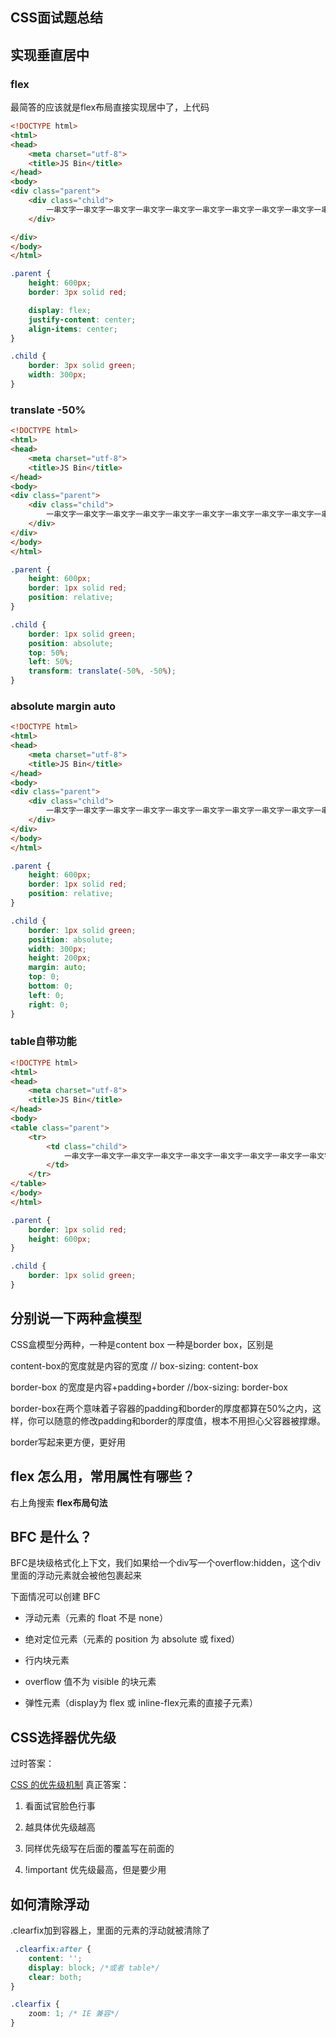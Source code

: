## CSS面试题总结

## 实现垂直居中

### flex

最简答的应该就是flex布局直接实现居中了，上代码

```html
<!DOCTYPE html>
<html>
<head>
    <meta charset="utf-8">
    <title>JS Bin</title>
</head>
<body>
<div class="parent">
    <div class="child">
        一串文字一串文字一串文字一串文字一串文字一串文字一串文字一串文字一串文字一串文字
    </div>

</div>
</body>
</html>
```

```css
.parent {
    height: 600px;
    border: 3px solid red;

    display: flex;
    justify-content: center;
    align-items: center;
}

.child {
    border: 3px solid green;
    width: 300px;
}
```

### translate -50%

```html
<!DOCTYPE html>
<html>
<head>
    <meta charset="utf-8">
    <title>JS Bin</title>
</head>
<body>
<div class="parent">
    <div class="child">
        一串文字一串文字一串文字一串文字一串文字一串文字一串文字一串文字一串文字一串文字
    </div>
</div>
</body>
</html>
```

```css
.parent {
    height: 600px;
    border: 1px solid red;
    position: relative;
}

.child {
    border: 1px solid green;
    position: absolute;
    top: 50%;
    left: 50%;
    transform: translate(-50%, -50%);
}
```

### absolute margin auto

```html
<!DOCTYPE html>
<html>
<head>
    <meta charset="utf-8">
    <title>JS Bin</title>
</head>
<body>
<div class="parent">
    <div class="child">
        一串文字一串文字一串文字一串文字一串文字一串文字一串文字一串文字一串文字一串文字
    </div>
</div>
</body>
</html>
```

```css
.parent {
    height: 600px;
    border: 1px solid red;
    position: relative;
}

.child {
    border: 1px solid green;
    position: absolute;
    width: 300px;
    height: 200px;
    margin: auto;
    top: 0;
    bottom: 0;
    left: 0;
    right: 0;
}
```

### table自带功能

```html
<!DOCTYPE html>
<html>
<head>
    <meta charset="utf-8">
    <title>JS Bin</title>
</head>
<body>
<table class="parent">
    <tr>
        <td class="child">
            一串文字一串文字一串文字一串文字一串文字一串文字一串文字一串文字一串文字一串文字一串文字一串文字一串文字一串文字一串文字一串文字一串文字一串文字一串文字一串文字一串文字一串文字一串文字一串文字一串文字一串文字一串文字一串文字一串文字一串文字一串文字一串文字一串文字一串文字一串文字一串文字一串文字一串文字一串文字一串文字一串文字一串文字一串文字一串文字一串文字一串文字一串文字一串文字一串文字一串文字一串文字一串文字一串文字一串文字一串文字一串文字一串文字一串文字一串文字一串文字一串文字一串文字一串文字一串文字一串文字一串文字一串文字一串文字一串文字一串文字
        </td>
    </tr>
</table>
</body>
</html>
```

```css
.parent {
    border: 1px solid red;
    height: 600px;
}

.child {
    border: 1px solid green;
}
```

## 分别说一下两种盒模型

CSS盒模型分两种，一种是content box 一种是border box，区别是

content-box的宽度就是内容的宽度 // box-sizing: content-box

border-box 的宽度是内容+padding+border //box-sizing: border-box

border-box在两个意味着子容器的padding和border的厚度都算在50%之内，这样，你可以随意的修改padding和border的厚度值，根本不用担心父容器被撑爆。

border写起来更方便，更好用

## flex 怎么用，常用属性有哪些？

右上角搜索 **flex布局句法**

## BFC 是什么？

BFC是块级格式化上下文，我们如果给一个div写一个overflow:hidden，这个div里面的浮动元素就会被他包裹起来

下面情况可以创建 BFC

- 浮动元素（元素的 float 不是 none）

- 绝对定位元素（元素的 position 为 absolute 或 fixed）

- 行内块元素

- overflow 值不为 visible 的块元素

- 弹性元素（display为 flex 或 inline-flex元素的直接子元素）

## CSS选择器优先级

过时答案：

[CSS 的优先级机制](https://www.cnblogs.com/xugang/archive/2010/09/24/1833760.html)
真正答案：

1. 看面试官脸色行事

2. 越具体优先级越高

3. 同样优先级写在后面的覆盖写在前面的

4. !important 优先级最高，但是要少用

## 如何清除浮动

.clearfix加到容器上，里面的元素的浮动就被清除了

```css
 .clearfix:after {
    content: '';
    display: block; /*或者 table*/
    clear: both;
}

.clearfix {
    zoom: 1; /* IE 兼容*/
}
```